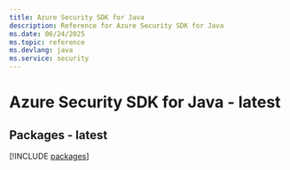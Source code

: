```yaml
---
title: Azure Security SDK for Java
description: Reference for Azure Security SDK for Java
ms.date: 06/24/2025
ms.topic: reference
ms.devlang: java
ms.service: security
---
```

# Azure Security SDK for Java - latest
## Packages - latest
[!INCLUDE [packages](security-index.md)]